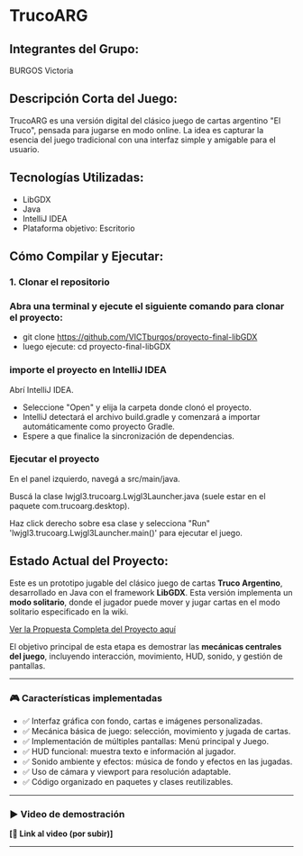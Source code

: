 # TrucoARG

## Integrantes del Grupo:
BURGOS Victoria

## Descripción Corta del Juego:
TrucoARG es una versión digital del clásico juego de cartas argentino "El Truco", pensada para jugarse en modo online. La idea es capturar la esencia del juego tradicional con una interfaz simple y amigable para el usuario.

## Tecnologías Utilizadas:
- LibGDX
- Java
- IntelliJ IDEA
- Plataforma objetivo: Escritorio

## Cómo Compilar y Ejecutar:

### 1. Clonar el repositorio

### Abra una terminal y ejecute el siguiente comando para clonar el proyecto:

- git clone https://github.com/VICTburgos/proyecto-final-libGDX
- luego ejecute: cd proyecto-final-libGDX

### importe el proyecto en IntelliJ IDEA

Abrí IntelliJ IDEA.
- Seleccione "Open" y elija la carpeta donde clonó el proyecto.
- IntelliJ detectará el archivo build.gradle y comenzará a importar automáticamente como proyecto Gradle.
- Espere a que finalice la sincronización de dependencias.

### Ejecutar el proyecto
En el panel izquierdo, navegá a src/main/java.

Buscá la clase lwjgl3.trucoarg.Lwjgl3Launcher.java (suele estar en el paquete com.trucoarg.desktop).

Haz click derecho sobre esa clase y selecciona "Run" 'lwjgl3.trucoarg.Lwjgl3Launcher.main()' para ejecutar el juego.


## Estado Actual del Proyecto:
Este es un prototipo jugable del clásico juego de cartas **Truco Argentino**, desarrollado en Java con el framework **LibGDX**. Esta versión implementa un **modo solitario**, donde el jugador puede mover y jugar cartas en el modo solitario especificado en la wiki.

[Ver la Propuesta Completa del Proyecto aquí](https://github.com/VICTburgos/proyecto-final-libGDX/wiki/TrucoARG)


El objetivo principal de esta etapa es demostrar las **mecánicas centrales del juego**, incluyendo interacción, movimiento, HUD, sonido, y gestión de pantallas.

---

### 🎮 Características implementadas

- ✅ Interfaz gráfica con fondo, cartas e imágenes personalizadas.
- ✅ Mecánica básica de juego: selección, movimiento y jugada de cartas.
- ✅ Implementación de múltiples pantallas: Menú principal y Juego.
- ✅ HUD funcional: muestra texto e información al jugador.
- ✅ Sonido ambiente y efectos: música de fondo y efectos en las jugadas.
- ✅ Uso de cámara y viewport para resolución adaptable.
- ✅ Código organizado en paquetes y clases reutilizables.

---


### ▶️ Video de demostración

**[🔗 Link al video (por subir)]**

---


